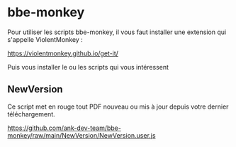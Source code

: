 # bbe-monkey

Pour utiliser les scripts bbe-monkey, il vous faut installer une extension qui s'appelle ViolentMonkey :

https://violentmonkey.github.io/get-it/

Puis vous installer le ou les scripts qui vous intéressent

## NewVersion

Ce script met en rouge tout PDF nouveau ou mis à jour depuis votre dernier téléchargement.

https://github.com/ank-dev-team/bbe-monkey/raw/main/NewVersion/NewVersion.user.js
